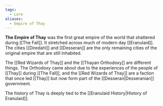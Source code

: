 ```yaml
---
tags:
  - Lore
aliases:
  - Empire of Thay
---
```

**The Empire of Thay** was the first great empire of the world that shattered during [[The Fall]]. It stretched across much of modern day [[Eranulaid]]. The cities [[Diredahl]] and [[Desseran]] are the only remaining cities of the original empire that are still inhabited.

The [[Red Wizards of Thay]] and the [[Thayan Orthodoxy]] are different things. The Orthodoxy came about due to the experiences of the people of [[Thay]] during [[The Fall]], and the [[Red Wizards of Thay]] are a faction that once led [[Thay]] but now form part of the [[Desseran|Desseranian]] government.

The history of Thay is deeply tied to the [[Eranulaid History|History of Eranulaid]].

